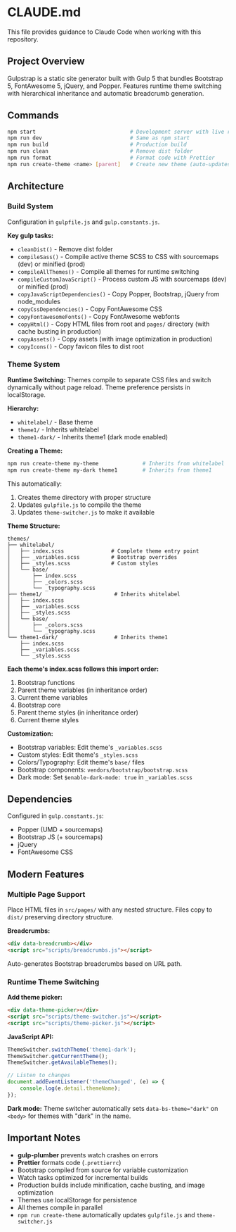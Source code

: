 # CLAUDE.md

This file provides guidance to Claude Code when working with this repository.

## Project Overview

Gulpstrap is a static site generator built with Gulp 5 that bundles Bootstrap 5, FontAwesome 5, jQuery, and Popper. Features runtime theme switching with hierarchical inheritance and automatic breadcrumb generation.

## Commands

```bash
npm start                              # Development server with live reload
npm run dev                            # Same as npm start
npm run build                          # Production build
npm run clean                          # Remove dist folder
npm run format                         # Format code with Prettier
npm run create-theme <name> [parent]   # Create new theme (auto-updates config)
```

## Architecture

### Build System

Configuration in `gulpfile.js` and `gulp.constants.js`.

**Key gulp tasks:**

- `cleanDist()` - Remove dist folder
- `compileSass()` - Compile active theme SCSS to CSS with sourcemaps (dev) or minified (prod)
- `compileAllThemes()` - Compile all themes for runtime switching
- `compileCustomJavaScript()` - Process custom JS with sourcemaps (dev) or minified (prod)
- `copyJavaScriptDependencies()` - Copy Popper, Bootstrap, jQuery from node_modules
- `copyCssDependencies()` - Copy FontAwesome CSS
- `copyFontawesomeFonts()` - Copy FontAwesome webfonts
- `copyHtml()` - Copy HTML files from root and `pages/` directory (with cache busting in production)
- `copyAssets()` - Copy assets (with image optimization in production)
- `copyIcons()` - Copy favicon files to dist root

### Theme System

**Runtime Switching:** Themes compile to separate CSS files and switch dynamically without page reload. Theme preference persists in localStorage.

**Hierarchy:**

- `whitelabel/` - Base theme
- `theme1/` - Inherits whitelabel
- `theme1-dark/` - Inherits theme1 (dark mode enabled)

**Creating a Theme:**

```bash
npm run create-theme my-theme              # Inherits from whitelabel
npm run create-theme my-dark theme1        # Inherits from theme1
```

This automatically:

1. Creates theme directory with proper structure
2. Updates `gulpfile.js` to compile the theme
3. Updates `theme-switcher.js` to make it available

**Theme Structure:**

```
themes/
├── whitelabel/
│   ├── index.scss               # Complete theme entry point
│   ├── _variables.scss          # Bootstrap overrides
│   ├── _styles.scss             # Custom styles
│   └── base/
│       ├── index.scss
│       ├── _colors.scss
│       └── _typography.scss
├── theme1/                       # Inherits whitelabel
│   ├── index.scss
│   ├── _variables.scss
│   ├── _styles.scss
│   └── base/
│       ├── _colors.scss
│       └── _typography.scss
└── theme1-dark/                  # Inherits theme1
    ├── index.scss
    ├── _variables.scss
    └── _styles.scss
```

**Each theme's index.scss follows this import order:**

1. Bootstrap functions
2. Parent theme variables (in inheritance order)
3. Current theme variables
4. Bootstrap core
5. Parent theme styles (in inheritance order)
6. Current theme styles

**Customization:**

- Bootstrap variables: Edit theme's `_variables.scss`
- Custom styles: Edit theme's `_styles.scss`
- Colors/Typography: Edit theme's `base/` files
- Bootstrap components: `vendors/bootstrap/bootstrap.scss`
- Dark mode: Set `$enable-dark-mode: true` in `_variables.scss`

## Dependencies

Configured in `gulp.constants.js`:

- Popper (UMD + sourcemaps)
- Bootstrap JS (+ sourcemaps)
- jQuery
- FontAwesome CSS

## Modern Features

### Multiple Page Support

Place HTML files in `src/pages/` with any nested structure. Files copy to `dist/` preserving directory structure.

**Breadcrumbs:**

```html
<div data-breadcrumb></div>
<script src="scripts/breadcrumbs.js"></script>
```

Auto-generates Bootstrap breadcrumbs based on URL path.

### Runtime Theme Switching

**Add theme picker:**

```html
<div data-theme-picker></div>
<script src="scripts/theme-switcher.js"></script>
<script src="scripts/theme-picker.js"></script>
```

**JavaScript API:**

```javascript
ThemeSwitcher.switchTheme('theme1-dark');
ThemeSwitcher.getCurrentTheme();
ThemeSwitcher.getAvailableThemes();

// Listen to changes
document.addEventListener('themeChanged', (e) => {
	console.log(e.detail.themeName);
});
```

**Dark mode:** Theme switcher automatically sets `data-bs-theme="dark"` on `<body>` for themes with "dark" in the name.

## Important Notes

- **gulp-plumber** prevents watch crashes on errors
- **Prettier** formats code (`.prettierrc`)
- Bootstrap compiled from source for variable customization
- Watch tasks optimized for incremental builds
- Production builds include minification, cache busting, and image optimization
- Themes use localStorage for persistence
- All themes compile in parallel
- `npm run create-theme` automatically updates `gulpfile.js` and `theme-switcher.js`
